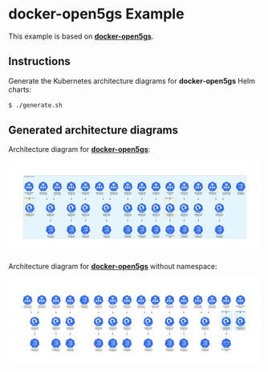 # docker-open5gs Example

This example is based on **[docker-open5gs](https://github.com/Borjis131/docker-open5gs)**.

## Instructions

Generate the Kubernetes architecture diagrams for **docker-open5gs** Helm charts:
```sh
$ ./generate.sh
```

## Generated architecture diagrams

Architecture diagram for **[docker-open5gs](https://github.com/Borjis131/docker-open5gs)**:

![open5gs.png](open5gs.png)

Architecture diagram for **[docker-open5gs](https://github.com/Borjis131/docker-open5gs)** without namespace:

![open5gs-without-namespace.png](open5gs-without-namespace.png)
